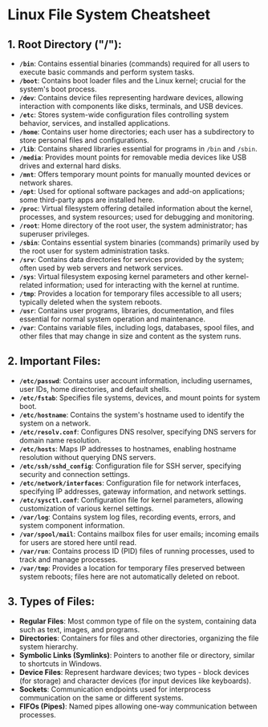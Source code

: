 # Linux File System Cheatsheet

## 1. Root Directory ("/"):

- **`/bin`**: Contains essential binaries (commands) required for all users to execute basic commands and perform system tasks.
- **`/boot`**: Contains boot loader files and the Linux kernel; crucial for the system's boot process.
- **`/dev`**: Contains device files representing hardware devices, allowing interaction with components like disks, terminals, and USB devices.
- **`/etc`**: Stores system-wide configuration files controlling system behavior, services, and installed applications.
- **`/home`**: Contains user home directories; each user has a subdirectory to store personal files and configurations.
- **`/lib`**: Contains shared libraries essential for programs in `/bin` and `/sbin`.
- **`/media`**: Provides mount points for removable media devices like USB drives and external hard disks.
- **`/mnt`**: Offers temporary mount points for manually mounted devices or network shares.
- **`/opt`**: Used for optional software packages and add-on applications; some third-party apps are installed here.
- **`/proc`**: Virtual filesystem offering detailed information about the kernel, processes, and system resources; used for debugging and monitoring.
- **`/root`**: Home directory of the root user, the system administrator; has superuser privileges.
- **`/sbin`**: Contains essential system binaries (commands) primarily used by the root user for system administration tasks.
- **`/srv`**: Contains data directories for services provided by the system; often used by web servers and network services.
- **`/sys`**: Virtual filesystem exposing kernel parameters and other kernel-related information; used for interacting with the kernel at runtime.
- **`/tmp`**: Provides a location for temporary files accessible to all users; typically deleted when the system reboots.
- **`/usr`**: Contains user programs, libraries, documentation, and files essential for normal system operation and maintenance.
- **`/var`**: Contains variable files, including logs, databases, spool files, and other files that may change in size and content as the system runs.

## 2. Important Files:

- **`/etc/passwd`**: Contains user account information, including usernames, user IDs, home directories, and default shells.
- **`/etc/fstab`**: Specifies file systems, devices, and mount points for system boot.
- **`/etc/hostname`**: Contains the system's hostname used to identify the system on a network.
- **`/etc/resolv.conf`**: Configures DNS resolver, specifying DNS servers for domain name resolution.
- **`/etc/hosts`**: Maps IP addresses to hostnames, enabling hostname resolution without querying DNS servers.
- **`/etc/ssh/sshd_config`**: Configuration file for SSH server, specifying security and connection settings.
- **`/etc/network/interfaces`**: Configuration file for network interfaces, specifying IP addresses, gateway information, and network settings.
- **`/etc/sysctl.conf`**: Configuration file for kernel parameters, allowing customization of various kernel settings.
- **`/var/log`**: Contains system log files, recording events, errors, and system component information.
- **`/var/spool/mail`**: Contains mailbox files for user emails; incoming emails for users are stored here until read.
- **`/var/run`**: Contains process ID (PID) files of running processes, used to track and manage processes.
- **`/var/tmp`**: Provides a location for temporary files preserved between system reboots; files here are not automatically deleted on reboot.

## 3. Types of Files:

- **Regular Files**: Most common type of file on the system, containing data such as text, images, and programs.
- **Directories**: Containers for files and other directories, organizing the file system hierarchy.
- **Symbolic Links (Symlinks)**: Pointers to another file or directory, similar to shortcuts in Windows.
- **Device Files**: Represent hardware devices; two types - block devices (for storage) and character devices (for input devices like keyboards).
- **Sockets**: Communication endpoints used for interprocess communication on the same or different systems.
- **FIFOs (Pipes)**: Named pipes allowing one-way communication between processes.
